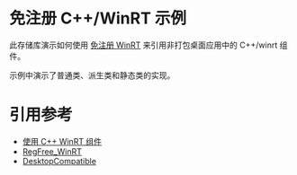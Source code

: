 # 免注册 C++/WinRT 示例

此存储库演示如何使用 [免注册 WinRT](https://blogs.windows.com/windowsdeveloper/2019/04/30/enhancing-non-packaged-desktop-apps-using-windows-runtime-components/) 来引用非打包桌面应用中的 C++/winrt 组件。

示例中演示了普通类、派生类和静态类的实现。

# 引用参考
- [使用 C++ WinRT 组件](https://www.cnblogs.com/cjw1115/p/15101377.html)
- [RegFree_WinRT](https://github.com/microsoft/RegFree_WinRT)
- [DesktopCompatible](https://learn.microsoft.com/zh-cn/cpp/build/reference/general-property-page-project?view=msvc-170#windows-desktop-compatible)

